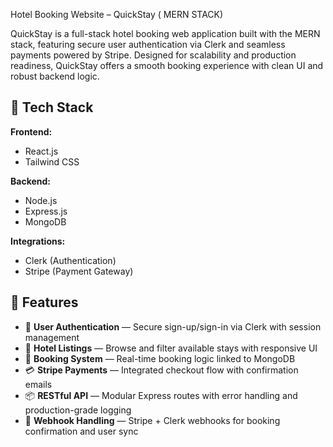 Hotel Booking Website – QuickStay ( MERN STACK)

QuickStay is a full-stack hotel booking web application built with the MERN stack, featuring secure user authentication via Clerk
and seamless payments powered by Stripe. Designed for scalability and production readiness, 
QuickStay offers a smooth booking experience with clean UI and robust backend logic.

## 🚀 Tech Stack

**Frontend:**
- React.js
- Tailwind CSS

**Backend:**
- Node.js
- Express.js
- MongoDB

**Integrations:**
- Clerk (Authentication)
- Stripe (Payment Gateway)

## 🔐 Features

- 🔑 **User Authentication** — Secure sign-up/sign-in via Clerk with session management
- 🏨 **Hotel Listings** — Browse and filter available stays with responsive UI
- 📅 **Booking System** — Real-time booking logic linked to MongoDB
- 💳 **Stripe Payments** — Integrated checkout flow with confirmation emails
- 📦 **RESTful API** — Modular Express routes with error handling and production-grade logging
- 📄 **Webhook Handling** — Stripe + Clerk webhooks for booking confirmation and user sync

